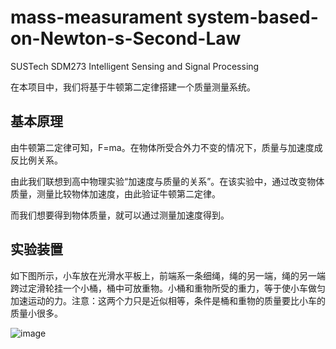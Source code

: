 # mass-measurament system-based-on-Newton-s-Second-Law
SUSTech SDM273 Intelligent Sensing and Signal Processing

在本项目中，我们将基于牛顿第二定律搭建一个质量测量系统。

## 基本原理
由牛顿第二定律可知，F=ma。在物体所受合外力不变的情况下，质量与加速度成反比例关系。

由此我们联想到高中物理实验“加速度与质量的关系”。在该实验中，通过改变物体质量，测量比较物体加速度，由此验证牛顿第二定律。

而我们想要得到物体质量，就可以通过测量加速度得到。

## 实验装置

如下图所示，小车放在光滑水平板上，前端系一条细绳，绳的另一端，绳的另一端跨过定滑轮挂一个小桶，桶中可放重物。小桶和重物所受的重力，等于使小车做匀加速运动的力。注意：这两个力只是近似相等，条件是桶和重物的质量要比小车的质量小很多。

![image](https://user-images.githubusercontent.com/117464811/232413380-7defca28-a844-4ccb-a46d-6de98be35083.png)

